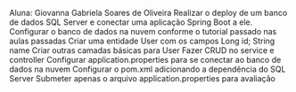 Aluna: Giovanna Gabriela Soares de Oliveira 
Realizar o deploy de um banco de dados SQL Server e conectar uma aplicação Spring Boot a ele.
Configurar o banco de dados na nuvem conforme o tutorial passado nas aulas passadas
Criar uma entidade User com os campos Long id; String name
Criar outras camadas básicas para User
Fazer CRUD no service e controller
Configurar application.properties para se conectar ao banco de dados na nuvem
Configurar o pom.xml adicionando a dependência do SQL Server
Submeter apenas o arquivo application.properties para avaliação
